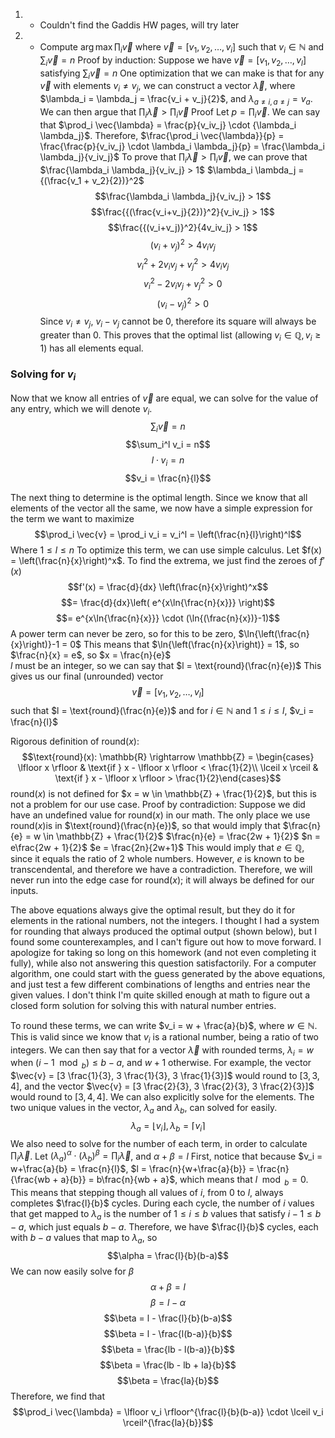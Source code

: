 1. 
	- Couldn't find the Gaddis HW pages, will try later
2. 
	- Compute $\arg\max \prod_i \vec{v}$ where $\vec{v} = \left[ v_1, v_2, \dots, v_i\right]$ such that $v_i \in \mathbb{N}$ and $\sum_i \vec{v} = n$ 
Proof by induction:
Suppose we have $\vec{v} = \left[ v_1, v_2, \dots, v_l \right]$ satisfying $\sum_i \vec{v} = n$
One optimization that we can make is that for any $\vec{v}$ with elements $v_i \ne v_j$, we can construct a vector $\vec{\lambda}$, where $\lambda_i = \lambda_j = \frac{v_i + v_j}{2}$, and $\lambda_{a \ne i, a \ne j} = v_a$. We can then argue that $\prod_i \vec{\lambda} > \prod_i \vec{v}$
Proof
Let $p = \prod_i \vec{v}$. We can say that $\prod_i \vec{\lambda} = \frac{p}{v_iv_j} \cdot {\lambda_i \lambda_j}$. Therefore, $\frac{\prod_i \vec{\lambda}}{p} = \frac{\frac{p}{v_iv_j} \cdot \lambda_i \lambda_j}{p} = \frac{\lambda_i \lambda_j}{v_iv_j}$
To prove that $\prod_i \vec{\lambda} > \prod_i \vec{v}$, we can prove that $\frac{\lambda_i \lambda_j}{v_iv_j} > 1$
$\lambda_i \lambda_j = {(\frac{v_1 + v_2}{2})}^2$
$$\frac{\lambda_i \lambda_j}{v_iv_j} > 1$$$$\frac{{(\frac{v_i+v_j}{2})}^2}{v_iv_j} > 1$$
$$\frac{{(v_i+v_j)}^2}{4v_iv_j} > 1$$
$${(v_i+v_j)}^2 > 4v_iv_j$$
$$v_i^2 + 2v_iv_j + v_j^2 > 4v_iv_j$$
$$v_i^2 -2v_iv_j + v_j^2 > 0$$
$$(v_i - v_j)^2 > 0$$
Since $v_i \ne v_j$, $v_i - v_j$ cannot be 0, therefore its square will always be greater than 0.
This proves that the optimal list (allowing $v_i \in \mathbb{Q}, v_i \ge 1$) has all elements equal. 

### Solving for $v_i$
Now that we know all entries of $\vec{v}$ are equal, we can solve for the value of any entry, which we will denote $v_i$. 
$$\sum_i \vec{v} = n$$
$$\sum_i^l v_i = n$$
$$l \cdot v_i = n$$
$$v_i = \frac{n}{l}$$

The next thing to determine is the optimal length. Since we know that all elements of the vector all the same, we now have a simple expression for the term we want to maximize
$$\prod_i \vec{v} = \prod_i v_i = v_i^l = \left(\frac{n}{l}\right)^l$$
Where $1 \le l \le n$
To optimize this term, we can use simple calculus. Let $f(x) = \left(\frac{n}{x}\right)^x$. To find the extrema, we just find the zeroes of $f'(x)$
$$f'(x) = \frac{d}{dx} \left(\frac{n}{x}\right)^x$$$$= \frac{d}{dx}\left( e^{x\ln{\frac{n}{x}}} \right)$$
$$= e^{x\ln{\frac{n}{x}}} \cdot (\ln{(\frac{n}{x})}-1)$$
A power term can never be zero, so for this to be zero, $\ln{\left(\frac{n}{x}\right)}-1 = 0$
This means that $\ln{\left(\frac{n}{x}\right)} = 1$, so $\frac{n}{x} = e$, so $x = \frac{n}{e}$\
$l$ must be an integer, so we can say that $l = \text{round}(\frac{n}{e})$
This gives us our final (unrounded) vector
$$\vec{v} = [v_1, v_2, \dots, v_l]$$
such that $l = \text{round}(\frac{n}{e})$ and for $i \in \mathbb{N}$ and $1 \le i \le l$, $v_i = \frac{n}{l}$

Rigorous definition of $\text{round}(x)$:
$$\text{round}(x): \mathbb{R} \rightarrow \mathbb{Z} = \begin{cases} \lfloor x \rfloor & \text{if } x - \lfloor x \rfloor < \frac{1}{2}\\ \lceil x \rceil & \text{if } x - \lfloor x \rfloor > \frac{1}{2}\end{cases}$$
$\text{round}(x)$ is not defined for $x = w \in \mathbb{Z} + \frac{1}{2}$, but this is not a problem for our use case. 
Proof by contradiction:
Suppose we did have an undefined value for $\text{round}(x)$ in our math. The only place we use $\text{round}(x)$is in $\text{round}(\frac{n}{e})$, so that would imply that $\frac{n}{e} = w \in \mathbb{Z} + \frac{1}{2}$
$\frac{n}{e} = \frac{2w + 1}{2}$
$n = e\frac{2w + 1}{2}$
$e = \frac{2n}{2w+1}$
This would imply that $e \in \mathbb{Q}$, since it equals the ratio of 2 whole numbers. However, $e$ is known to be transcendental, and therefore we have a contradiction. Therefore, we will never run into the edge case for $\text{round}(x)$; it will always be defined for our inputs. 

The above equations always give the optimal result, but they do it for elements in the rational numbers, not the integers. I thought I had a system for rounding that always produced the optimal output (shown below), but I found some counterexamples, and I can't figure out how to move forward. I apologize for taking so long on this homework (and not even completing it fully), while also not answering this question satisfactorily. For a computer algorithm, one could start with the guess generated by the above equations, and just test a few different combinations of lengths and entries near the given values. I don't think I'm quite skilled enough at math to figure out a closed form solution for solving this with natural number entries. 

To round these terms, we can write $v_i = w + \frac{a}{b}$, where $w \in \mathbb{N}$. This is valid since we know that $v_i$ is a rational number, being a ratio of two integers. We can then say that for a vector $\vec{\lambda}$ with rounded terms, $\lambda_i = w$ when  $(i - 1\mod_b) \le b - a$, and $w + 1$ otherwise. For example, the vector $\vec{v} = [3 \frac{1}{3}, 3 \frac{1}{3}, 3 \frac{1}{3}]$ would round to $[3, 3, 4]$,  and the vector $\vec{v} = [3 \frac{2}{3}, 3 \frac{2}{3}, 3 \frac{2}{3}]$ would round to $[3, 4, 4]$. We can also explicitly solve for the elements. The two unique values in the vector, $\lambda_a$ and $\lambda_b$, can solved for easily.
$$\lambda_a = \lfloor v_i\rfloor, \lambda_b = \lceil v_i \rceil$$
We also need to solve for the number of each term, in order to calculate $\prod_i \vec{\lambda}$.
Let $(\lambda_a)^\alpha \cdot (\lambda_b)^\beta = \prod_i \vec{\lambda}$, and $\alpha + \beta = l$
First, notice that because $v_i = w+\frac{a}{b} = \frac{n}{l}$, $l = \frac{n}{w+\frac{a}{b}} = \frac{n}{\frac{wb + a}{b}} = b\frac{n}{wb + a}$, which means that $l \mod_b = 0$. This means that stepping though all values of $i$, from $0$ to $l$, always completes $\frac{l}{b}$ cycles. During each cycle, the number of $i$ values that get mapped to $\lambda_a$ is the number of $1 \le i \le b$ values that satisfy $i - 1 \le b - a$, which just equals $b - a$. Therefore, we have $\frac{l}{b}$ cycles, each with $b - a$ values that map to $\lambda_a$, so $$\alpha = \frac{l}{b}(b-a)$$
We can now easily solve for $\beta$
$$\alpha + \beta = l$$
$$\beta = l - \alpha$$
$$\beta = l - \frac{l}{b}(b-a)$$
$$\beta = l - \frac{l(b-a)}{b}$$
$$\beta = \frac{lb - l(b-a)}{b}$$
$$\beta = \frac{lb - lb + la}{b}$$
$$\beta = \frac{la}{b}$$
Therefore, we find that
$$\prod_i \vec{\lambda} = \lfloor v_i \rfloor^{\frac{l}{b}(b-a)} \cdot \lceil v_i \rceil^{\frac{la}{b}}$$

